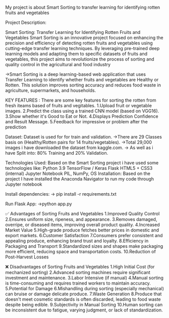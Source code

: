 My project is about Smart Sorting to transfer learning for identifying rotten fruits and vegetables

Project Description: 

Smart Sorting: Transfer Learning for Identifying Rotten Fruits and Vegetables Smart Sorting is an innovative project focused on enhancing the precision and efficiency of detecting rotten fruits and vegetables using cutting-edge transfer learning techniques. By leveraging pre-trained deep learning models and adapting them to specific datasets of fruits and vegetables, this project aims to revolutionize the process of sorting and quality control in the agricultural and food industry

->Smart Sorting is a deep learning-based web application that uses Transfer Learning to identify whether fruits and vegetables are Healthy or Rotten. This solution improves sorting accuracy and reduces food waste in agriculture, supermarkets, and households.

KEY FEATURES : There are some key features for sorting the rotten from fresh iteams based of fruits and vegitables.
1.Upload fruit or vegetable images.
2.Predict the class using a trained CNN model (based on VGG16).
3.Show whether it's Good to Eat or Not.
4.Displays Prediction Confidence and Result Message.
5.Feedback for impressive or problem after the prediction

Dataset: Dataset is used for for train and validation.
->There are 29 Classes basis on (Healthy/Rotten pairs for 14 fruits/vegetables).
->Total 29,000 images i have downloaded the dataset from kaggle.com.
-> As well as i have Split into: 80% Training and 20% Validation.

Technologies Used: Based on the Smart Sorting project i have used some technologies like:
Python 3.9
TensorFlow / Keras
Flask
HTML5 + CSS3 (internal)
Jupyter Notebook
PIL, NumPy, OS
Installation: Based on the project I have installed the Anaconda Navigator to run my code through Jupyter notebook

Install dependencies: 
-> pip install -r requirements.txt

Run Flask App: ->python app.py

✅ Advantages of Sorting Fruits and Vegetables
1.Improved Quality Control
2.Ensures uniform size, ripeness, and appearance.
3.Removes damaged, overripe, or diseased items, improving overall product quality.
4.Increased Market Value
5.High-grade produce fetches better prices in domestic and export markets.
6.Customer Satisfaction
7.Consumers prefer consistent and appealing produce, enhancing brand trust and loyalty.
8.Efficiency in Packaging and Transport
9.Standardized sizes and shapes make packaging more efficient, reducing space and transportation costs.
10.Reduction of Post-Harvest Losses

❌ Disadvantages of Sorting Fruits and Vegetables
1.High Initial Cost (for mechanized sorting)
2.Advanced sorting machines require significant investment and maintenance.
3.Labor Intensive (if manual)
4.Manual sorting is time-consuming and requires trained workers to maintain accuracy.
5.Potential for Damage
6.Mishandling during sorting (especially mechanical) can bruise or damage delicate produce.
7.Waste Generation
8.Produce that doesn't meet cosmetic standards is often discarded, leading to food waste despite being edible.
9.Subjectivity in Manual Sorting
10.Human sorting can be inconsistent due to fatigue, varying judgment, or lack of standardization.


